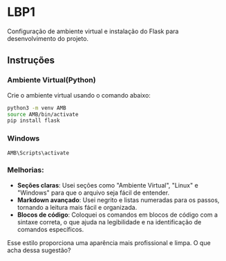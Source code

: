 # LBP1

Configuração de ambiente virtual e instalação do Flask para desenvolvimento do projeto.

## Instruções

### Ambiente Virtual(Python)

Crie o ambiente virtual usando o comando abaixo:

```bash
python3 -m venv AMB
source AMB/bin/activate
pip install flask
```
### Windows
```
AMB\Scripts\activate
```


### Melhorias:

- **Seções claras**: Usei seções como "Ambiente Virtual", "Linux" e "Windows" para que o arquivo seja fácil de entender.
- **Markdown avançado**: Usei negrito e listas numeradas para os passos, tornando a leitura mais fácil e organizada.
- **Blocos de código**: Coloquei os comandos em blocos de código com a sintaxe correta, o que ajuda na legibilidade e na identificação de comandos específicos.

Esse estilo proporciona uma aparência mais profissional e limpa. O que acha dessa sugestão?

